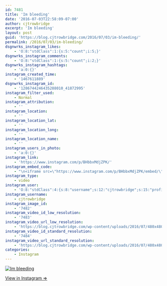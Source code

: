 ```yaml
---
id: 7481
title: 'Im bleeding'
date: '2016-07-03T22:58:09-07:00'
author: cjtrowbridge
excerpt: 'Im bleeding'
layout: post
guid: 'https://blog.cjtrowbridge.com/2016/07/03/im-bleeding/'
permalink: /2016/07/03/im-bleeding/
dsgnwrks_instagram_likes:
    - 'O:8:"stdClass":1:{s:5:"count";i:5;}'
dsgnwrks_instagram_comments:
    - 'O:8:"stdClass":1:{s:5:"count";i:2;}'
dsgnwrks_instagram_hashtags:
    - 'a:0:{}'
instagram_created_time:
    - '1467611889'
dsgnwrks_instagram_id:
    - '1286744246435288010_41872995'
instagram_filter_used:
    - Normal
instagram_attribution:
    - ''
instagram_location:
    - ''
instagram_location_lat:
    - ''
instagram_location_long:
    - ''
instagram_location_name:
    - ''
instagram_users_in_photo:
    - 'a:0:{}'
instagram_link:
    - 'https://www.instagram.com/p/BHbbxMdjZPK/'
instagram_embed_code:
    - "\n<iframe src=\"https://www.instagram.com/p/BHbbxMdjZPK/embed/\" width=\"612\" height=\"710\" frameborder=\"0\" scrolling=\"no\" allowtransparency=\"true\" class=\"insta-image-embed\"></iframe>\n"
instagram_type:
    - video
instagram_user:
    - 'O:8:"stdClass":4:{s:8:"username";s:12:"cjtrowbridge";s:15:"profile_picture";s:95:"https://scontent.cdninstagram.com/t51.2885-19/s150x150/13259063_566228746871906_714207650_a.jpg";s:2:"id";s:8:"41872995";s:9:"full_name";s:13:"CJ Trowbridge";}'
instagram_username:
    - cjtrowbridge
instagram_image_id:
    - '7482'
instagram_video_id_low_resolution:
    - '7483'
instagram_video_url_low_resolution:
    - 'https://blog.cjtrowbridge.com/wp-content/uploads/2016/07/480x480-video-1467611889.mp4'
instagram_video_id_standard_resolution:
    - '7484'
instagram_video_url_standard_resolution:
    - 'https://blog.cjtrowbridge.com/wp-content/uploads/2016/07/480x480-video-1467611889-1.mp4'
categories:
    - Instagram
---
```


[![Im bleeding](https://blog.cjtrowbridge.com/wp-content/uploads/2016/07/1467611889-1-1.jpg)](https://www.instagram.com/p/BHbbxMdjZPK/)

[View in Instagram ⇒](https://www.instagram.com/p/BHbbxMdjZPK/)